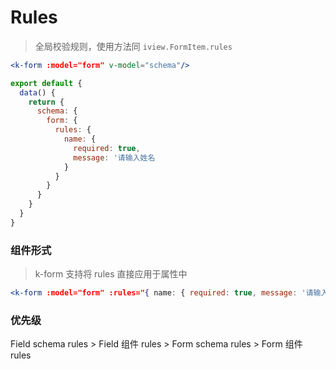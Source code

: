 # Rules

> 全局校验规则，使用方法同 `iview.FormItem.rules`


```jsx
<k-form :model="form" v-model="schema"/>
```

```js
export default {
  data() {
    return {
      schema: {
        form: {
          rules: {
            name: {
              required: true,
              message: '请输入姓名
            }
          }
        }
      }
    }
  }
}
```

### 组件形式

> k-form 支持将 rules 直接应用于属性中

```jsx
<k-form :model="form" :rules="{ name: { required: true, message: '请输入姓名' } }" />
```

### 优先级

Field schema rules > Field 组件 rules > Form schema rules > Form 组件 rules
